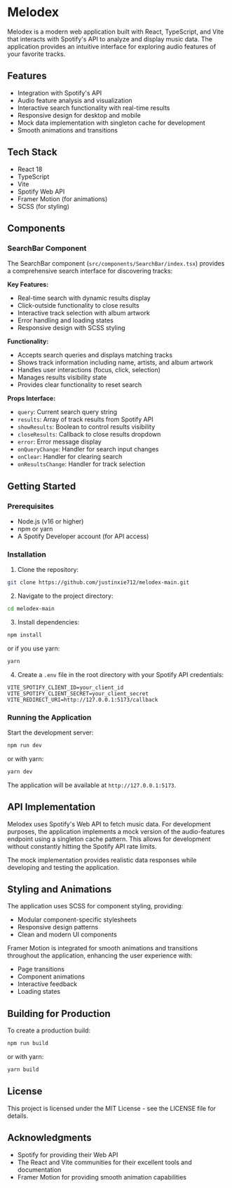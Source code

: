 # Melodex

Melodex is a modern web application built with React, TypeScript, and Vite that interacts with Spotify's API to analyze and display music data. The application provides an intuitive interface for exploring audio features of your favorite tracks.

## Features

- Integration with Spotify's API
- Audio feature analysis and visualization
- Interactive search functionality with real-time results
- Responsive design for desktop and mobile
- Mock data implementation with singleton cache for development
- Smooth animations and transitions

## Tech Stack

- React 18
- TypeScript
- Vite
- Spotify Web API
- Framer Motion (for animations)
- SCSS (for styling)

## Components

### SearchBar Component

The SearchBar component (`src/components/SearchBar/index.tsx`) provides a comprehensive search interface for discovering tracks:

**Key Features:**

- Real-time search with dynamic results display
- Click-outside functionality to close results
- Interactive track selection with album artwork
- Error handling and loading states
- Responsive design with SCSS styling

**Functionality:**

- Accepts search queries and displays matching tracks
- Shows track information including name, artists, and album artwork
- Handles user interactions (focus, click, selection)
- Manages results visibility state
- Provides clear functionality to reset search

**Props Interface:**

- `query`: Current search query string
- `results`: Array of track results from Spotify API
- `showResults`: Boolean to control results visibility
- `closeResults`: Callback to close results dropdown
- `error`: Error message display
- `onQueryChange`: Handler for search input changes
- `onClear`: Handler for clearing search
- `onResultsChange`: Handler for track selection

## Getting Started

### Prerequisites

- Node.js (v16 or higher)
- npm or yarn
- A Spotify Developer account (for API access)

### Installation

1. Clone the repository:

```bash
git clone https://github.com/justinxie712/melodex-main.git
```

2. Navigate to the project directory:

```bash
cd melodex-main
```

3. Install dependencies:

```bash
npm install
```

or if you use yarn:

```bash
yarn
```

4. Create a `.env` file in the root directory with your Spotify API credentials:

```
VITE_SPOTIFY_CLIENT_ID=your_client_id
VITE_SPOTIFY_CLIENT_SECRET=your_client_secret
VITE_REDIRECT_URI=http://127.0.0.1:5173/callback
```

### Running the Application

Start the development server:

```bash
npm run dev
```

or with yarn:

```bash
yarn dev
```

The application will be available at `http://127.0.0.1:5173`.

## API Implementation

Melodex uses Spotify's Web API to fetch music data. For development purposes, the application implements a mock version of the audio-features endpoint using a singleton cache pattern. This allows for development without constantly hitting the Spotify API rate limits.

The mock implementation provides realistic data responses while developing and testing the application.

## Styling and Animations

The application uses SCSS for component styling, providing:

- Modular component-specific stylesheets
- Responsive design patterns
- Clean and modern UI components

Framer Motion is integrated for smooth animations and transitions throughout the application, enhancing the user experience with:

- Page transitions
- Component animations
- Interactive feedback
- Loading states

## Building for Production

To create a production build:

```bash
npm run build
```

or with yarn:

```bash
yarn build
```

## License

This project is licensed under the MIT License - see the LICENSE file for details.

## Acknowledgments

- Spotify for providing their Web API
- The React and Vite communities for their excellent tools and documentation
- Framer Motion for providing smooth animation capabilities
